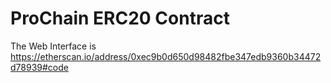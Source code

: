 # ProChain ERC20 Contract

The Web Interface is https://etherscan.io/address/0xec9b0d650d98482fbe347edb9360b34472d78939#code
